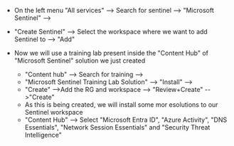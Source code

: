 * On the left menu "All services" --> Search for sentinel --> "Microsoft Sentinel" -->
* "Create Sentinel" --> Select the workspace where we want to add Sentinel to --> "Add"

* Now we will use a training lab  present inside the "Content Hub" of "Microsoft Sentinel" solution we just created
    * "Content hub" --> Search for training -->
    * "Microsoft Sentinel Training Lab Solution" --> "Install" -->
    * "Create" -->Add the RG and workspace --> "Review+Create" -->"Create"
    * As this is being created, we will install some mor esolutions to our Sentinel workspace
    * "Content Hub" --> Select "Microsoft Entra ID", "Azure Activity", "DNS Essentials", "Network Session Essentials" and "Security Threat Intelligence"

